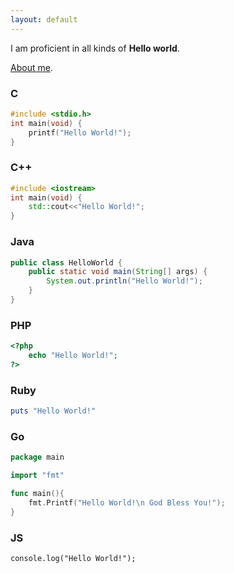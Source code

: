 ```yaml
---
layout: default
---
```


I am proficient in all kinds of **Hello world**.

[About me](./another-page.html).

### C

```C
#include <stdio.h>
int main(void) {
    printf("Hello World!");
}
```

### C++

```C++
#include <iostream>
int main(void) {
    std::cout<<"Hello World!";
}
```

### Java

```Java
public class HelloWorld {
    public static void main(String[] args) {
        System.out.println("Hello World!");
    }
}
```

### PHP

```PHP
<?php
    echo "Hello World!";
?>
```

### Ruby

```Ruby
puts "Hello World!"
```

### Go

```Go
package main

import "fmt"

func main(){
    fmt.Printf("Hello World!\n God Bless You!");
}
```

### JS

```JS
console.log("Hello World!");
```